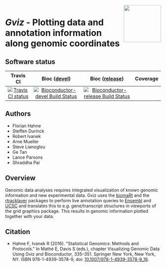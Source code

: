 <img src="vignettes/Gviz-logo.png" align="right" alt="" width="120" />

# _Gviz_ - Plotting data and annotation information along genomic coordinates

## Software status

| Travis CI | Bioc ([devel](http://bioconductor.org/packages/devel/bioc/html/Gviz.html)) | Bioc ([release](http://bioconductor.org/packages/release/bioc/html/Gviz.html)) | Coverage |
|:---------:|:--------------:|:----------------:|:--------:|
| [![Travis CI status](https://travis-ci.org/ivanek/Gviz.svg?branch=master)](https://travis-ci.org/ivanek/Gviz) | [![Bioconductor-devel Build Status](http://bioconductor.org/shields/build/devel/bioc/Gviz.svg)](http://bioconductor.org/checkResults/release/bioc-LATEST/Gviz) | [![Bioconductor-release Build Status](http://bioconductor.org/shields/build/release/bioc/Gviz.svg)](http://bioconductor.org/checkResults/release/bioc-LATEST/Gviz) |          |

## Authors

- Florian Hahne
- Steffen Durinck
- Robert Ivanek
- Arne Mueller
- Steve Lianoglou
- Ge Tan 
- Lance Parsons
- Shraddha Pai

## Overview

Genomic data analyses requires integrated visualization of known genomic information and new experimental data. Gviz uses the [biomaRt](http://bioconductor.org/packages/biomaRt/) and the [rtracklayer](http://bioconductor.org/packages/rtracklayer/) packages to perform live annotation queries to [Ensembl](https://www.ensembl.org/) and [UCSC](https://genome.ucsc.edu) and translates this to e.g. gene/transcript structures in viewports of the grid graphics package. This results in genomic information plotted together with your data.

## Citation 

- Hahne F, Ivanek R (2016). "Statistical Genomics: Methods and Protocols." In Mathé E, Davis S (eds.), chapter Visualizing Genomic Data Using Gviz and Bioconductor, 335–351. Springer New York, New York, NY. ISBN 978-1-4939-3578-9, doi: [10.1007/978-1-4939-3578-9_16](http://dx.doi.org/10.1007/978-1-4939-3578-9_16).

